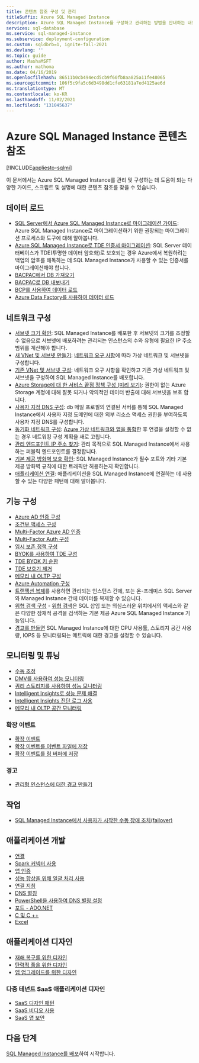 ```yaml
---
title: 콘텐츠 참조 구성 및 관리
titleSuffix: Azure SQL Managed Instance
description: Azure SQL Managed Instance를 구성하고 관리하는 방법을 안내하는 내용으로 구성된 참조 가이드입니다.
services: sql-database
ms.service: sql-managed-instance
ms.subservice: deployment-configuration
ms.custom: sqldbrb=1, ignite-fall-2021
ms.devlang: ''
ms.topic: guide
author: MashaMSFT
ms.author: mathoma
ms.date: 04/16/2019
ms.openlocfilehash: 86511b0cb494ecd5cb9f60fb8aa825a11fe48065
ms.sourcegitcommit: 106f5c9fa5c6d3498dd1cfe63181a7ed4125ae6d
ms.translationtype: MT
ms.contentlocale: ko-KR
ms.lasthandoff: 11/02/2021
ms.locfileid: "131045637"
---
```

# <a name="azure-sql-managed-instance-content-reference"></a>Azure SQL Managed Instance 콘텐츠 참조
[!INCLUDE[appliesto-sqlmi](../includes/appliesto-sqlmi.md)]

이 문서에서는 Azure SQL Managed Instance를 관리 및 구성하는 데 도움이 되는 다양한 가이드, 스크립트 및 설명에 대한 콘텐츠 참조를 찾을 수 있습니다.

## <a name="load-data"></a>데이터 로드

- [SQL Server에서 Azure SQL Managed Instance로 마이그레이션 가이드](../migration-guides/managed-instance/sql-server-to-managed-instance-guide.md): Azure SQL Managed Instance로 마이그레이션하기 위한 권장되는 마이그레이션 프로세스와 도구에 대해 알아봅니다.
- [Azure SQL Managed Instance로 TDE 인증서 마이그레이션](tde-certificate-migrate.md): SQL Server 데이터베이스가 TDE(투명한 데이터 암호화)로 보호되는 경우 Azure에서 복원하려는 백업의 암호를 해독하는 데 SQL Managed Instance가 사용할 수 있는 인증서를 마이그레이션해야 합니다.
- [BACPAC에서 DB 가져오기](../database/database-import.md)
- [BACPAC로 DB 내보내기](../database/database-export.md)
- [BCP를 사용하여 데이터 로드](../load-from-csv-with-bcp.md)
- [Azure Data Factory를 사용하여 데이터 로드](../../data-factory/connector-azure-sql-database.md?toc=/azure/sql-database/toc.json)

## <a name="network-configuration"></a>네트워크 구성

- [서브넷 크기 확인](vnet-subnet-determine-size.md): SQL Managed Instance를 배포한 후 서브넷의 크기를 조정할 수 없음으로 서브넷에 배포하려는 관리되는 인스턴스의 수와 유형에 필요한 IP 주소 범위를 계산해야 합니다. 
- [새 VNet 및 서브넷 만들기](virtual-network-subnet-create-arm-template.md): [네트워크 요구 사항](connectivity-architecture-overview.md#network-requirements)에 따라 가상 네트워크 및 서브넷을 구성합니다. 
- [기존 VNet 및 서브넷 구성](vnet-existing-add-subnet.md): 네트워크 요구 사항을 확인하고 기존 가상 네트워크 및 서브넷을 구성하여 SQL Managed Instance를 배포합니다.
- [Azure Storage에 대 한 서비스 끝점 정책 구성 (미리 보기)](service-endpoint-policies-configure.md): 권한이 없는 Azure Storage 계정에 대해 잘못 되거나 악의적인 데이터 반출에 대해 서브넷을 보호 합니다.
- [사용자 지정 DNS 구성](custom-dns-configure.md): db 메일 프로필의 연결된 서버를 통해 SQL Managed Instance에서 사용자 지정 도메인에 대한 외부 리소스 액세스 권한을 부여하도록 사용자 지정 DNS를 구성합니다. 
- [동기화 네트워크 구성](azure-app-sync-network-configuration.md): [Azure 가상 네트워크와 앱을 통합](../../app-service/overview-vnet-integration.md)한 후 연결을 설정할 수 없는 경우 네트워킹 구성 계획을 새로 고칩니다.
- [관리 엔드포인트 IP 주소 찾기](management-endpoint-find-ip-address.md): 관리 목적으로 SQL Managed Instance에서 사용하는 퍼블릭 엔드포인트를 결정합니다. 
- [기본 제공 방화벽 보호 확인](management-endpoint-verify-built-in-firewall.md): SQL Managed Instance가 필수 포트와 기타 기본 제공 방화벽 규칙에 대한 트래픽만 허용하는지 확인합니다. 
- [애플리케이션 연결](connect-application-instance.md): 애플리케이션을 SQL Managed Instance에 연결하는 데 사용할 수 있는 다양한 패턴에 대해 알아봅니다.

## <a name="feature-configuration"></a>기능 구성

- [Azure AD 인증 구성](../database/authentication-aad-configure.md)
- [조건부 액세스 구성](../database/conditional-access-configure.md)
- [Multi-Factor Azure AD 인증](../database/authentication-mfa-ssms-overview.md)
- [Multi-Factor Auth 구성](../database/authentication-mfa-ssms-configure.md)
- [임시 보존 정책 구성](../database/temporal-tables-retention-policy.md)
- [BYOK를 사용하여 TDE 구성](../database/transparent-data-encryption-byok-configure.md)
- [TDE BYOK 키 순환](../database/transparent-data-encryption-byok-key-rotation.md)
- [TDE 보호기 제거](../database/transparent-data-encryption-byok-remove-tde-protector.md)
- [메모리 내 OLTP 구성](../in-memory-oltp-configure.md)
- [Azure Automation 구성](../database/automation-manage.md)
- [트랜잭션 복제](replication-between-two-instances-configure-tutorial.md)를 사용하면 관리되는 인스턴스 간에, 또는 온-프레미스 SQL Server와 Managed Instance 간에 데이터를 복제할 수 있습니다.
- [위협 검색 구성](threat-detection-configure.md) - [위협 검색](../database/threat-detection-overview.md)은 SQL 삽입 또는 의심스러운 위치에서의 액세스와 같은 다양한 잠재적 공격을 검색하는 기본 제공 Azure SQL Managed Instance 기능입니다. 
- [경고를 만들면](alerts-create.md) SQL Managed Instance에 대한 CPU 사용률, 스토리지 공간 사용량, IOPS 등 모니터링되는 메트릭에 대한 경고를 설정할 수 있습니다. 

## <a name="monitoring-and-tuning"></a>모니터링 및 튜닝

- [수동 조정](../database/performance-guidance.md)
- [DMV를 사용하여 성능 모니터링](../database/monitoring-with-dmvs.md)
- [쿼리 스토리지를 사용하여 성능 모니터링](/sql/relational-databases/performance/best-practice-with-the-query-store#Insight)
- [Intelligent Insights로 성능 문제 해결](../database/intelligent-insights-troubleshoot-performance.md)
- [Intelligent Insights 진단 로그 사용](../database/intelligent-insights-use-diagnostics-log.md)
- [메모리 내 OLTP 공간 모니터링](../in-memory-oltp-monitor-space.md)

### <a name="extended-events"></a>확장 이벤트

- [확장 이벤트](../database/xevent-db-diff-from-svr.md)
- [확장 이벤트를 이벤트 파일에 저장](../database/xevent-code-event-file.md)
- [확장 이벤트를 링 버퍼에 저장](../database/xevent-code-ring-buffer.md)

### <a name="alerting"></a>경고

- [관리형 인스턴스에 대한 경고 만들기](alerts-create.md)

## <a name="operations"></a>작업

- [SQL Managed Instance에서 사용자가 시작한 수동 장애 조치(failover)](user-initiated-failover.md)

## <a name="develop-applications"></a>애플리케이션 개발

- [연결](../database/connect-query-content-reference-guide.md#libraries)
- [Spark 커넥터 사용](../../cosmos-db/create-sql-api-spark.md)
- [앱 인증](../database/application-authentication-get-client-id-keys.md)
- [성능 향상을 위해 일괄 처리 사용](../performance-improve-use-batching.md)
- [연결 지침](../database/troubleshoot-common-connectivity-issues.md)
- [DNS 별칭](../database/dns-alias-overview.md)
- [PowerShell을 사용하여 DNS 별칭 설정](../database/dns-alias-powershell-create.md)
- [포트 - ADO.NET](../database/adonet-v12-develop-direct-route-ports.md)
- [C 및 C ++](../database/develop-cplusplus-simple.md)
- [Excel](../database/connect-excel.md)

## <a name="design-applications"></a>애플리케이션 디자인

- [재해 복구를 위한 디자인](../database/designing-cloud-solutions-for-disaster-recovery.md)
- [탄력적 풀을 위한 디자인](../database/disaster-recovery-strategies-for-applications-with-elastic-pool.md)
- [앱 업그레이드를 위한 디자인](../database/manage-application-rolling-upgrade.md)

### <a name="design-multi-tenant-saas-applications"></a>다중 테넌트 SaaS 애플리케이션 디자인

- [SaaS 디자인 패턴](../database/saas-tenancy-app-design-patterns.md)
- [SaaS 비디오 사용](../database/saas-tenancy-video-index-wingtip-brk3120-20171011.md)
- [SaaS 앱 보안](../database/saas-tenancy-elastic-tools-multi-tenant-row-level-security.md)

## <a name="next-steps"></a>다음 단계

[SQL Managed Instance를 배포](instance-create-quickstart.md)하여 시작합니다.
